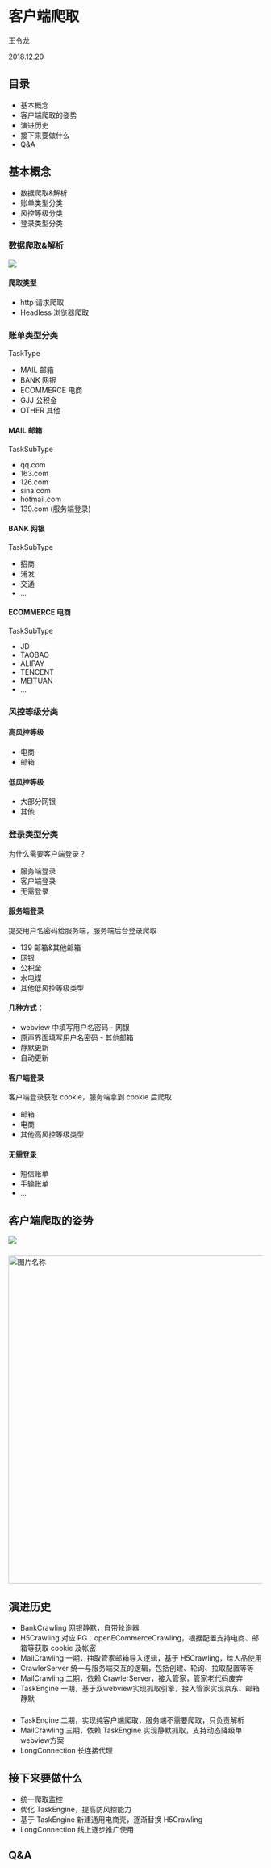# 客户端爬取

王令龙 

2018.12.20

## 目录

- 基本概念
- 客户端爬取的姿势
- 演进历史
- 接下来要做什么
- Q&A

## 基本概念

- 数据爬取&解析
- 账单类型分类
- 风控等级分类
- 登录类型分类

### 数据爬取&解析

![](https://ws2.sinaimg.cn/large/006tNbRwly1fyd9libfcjj30lz065aaf.jpg)

#### 爬取类型

- http 请求爬取
- Headless 浏览器爬取

### 账单类型分类

TaskType

- MAIL 邮箱
- BANK 网银
- ECOMMERCE 电商
- GJJ 公积金
- OTHER 其他

#### MAIL 邮箱

TaskSubType

- qq.com
- 163.com
- 126.com
- sina.com
- hotmail.com
- 139.com (服务端登录)

#### BANK 网银

TaskSubType

- 招商
- 浦发
- 交通
- ...

#### ECOMMERCE 电商

TaskSubType

- JD
- TAOBAO
- ALIPAY
- TENCENT
- MEITUAN
- ...

### 风控等级分类

#### 高风控等级

- 电商
- 邮箱

#### 低风控等级

- 大部分网银
- 其他

### 登录类型分类

为什么需要客户端登录？

- 服务端登录 
- 客户端登录
- 无需登录

#### 服务端登录

提交用户名密码给服务端，服务端后台登录爬取

- 139 邮箱&其他邮箱
- 网银
- 公积金
- 水电煤
- 其他低风控等级类型

#### 几种方式：

- webview 中填写用户名密码 - 网银
- 原声界面填写用户名密码 - 其他邮箱
- 静默更新
- 自动更新

#### 客户端登录

客户端登录获取 cookie，服务端拿到 cookie 后爬取

- 邮箱
- 电商
- 其他高风控等级类型

#### 无需登录

- 短信账单
- 手输账单
- ...

## 客户端爬取的姿势

![](https://ws2.sinaimg.cn/large/006tNbRwly1fyc6n3xrgbj30l50er0u2.jpg)

### 

<img src="https://ws3.sinaimg.cn/large/006tNbRwly1fydba7vdq7j30i20l6q50.jpg" width = "550" height = "650" alt="图片名称" align=center />

## 演进历史

- BankCrawling 网银静默，自带轮询器 
- H5Crawling 对应 PG：openECommerceCrawling，根据配置支持电商、邮箱等获取 cookie 及帐密
- MailCrawling 一期，抽取管家邮箱导入逻辑，基于 H5Crawling，给人品使用
- CrawlerServer 统一与服务端交互的逻辑，包括创建、轮询、拉取配置等等
- MailCrawling 二期，依赖 CrawlerServer，接入管家，管家老代码废弃
- TaskEngine 一期，基于双webview实现抓取引擎，接入管家实现京东、邮箱静默

### 

- TaskEngine 二期，实现纯客户端爬取，服务端不需要爬取，只负责解析
- MailCrawling 三期，依赖 TaskEngine 实现静默抓取，支持动态降级单webview方案
- LongConnection 长连接代理

## 接下来要做什么

- 统一爬取监控
- 优化 TaskEngine，提高防风控能力
- 基于 TaskEngine 新建通用电商壳，逐渐替换 H5Crawling
- LongConnection 线上逐步推广使用

## Q&A
